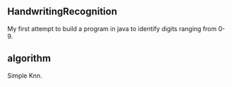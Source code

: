 ## HandwritingRecognition
My first attempt to build a program in java to identify digits ranging from 0-9.

## algorithm
Simple Knn.
